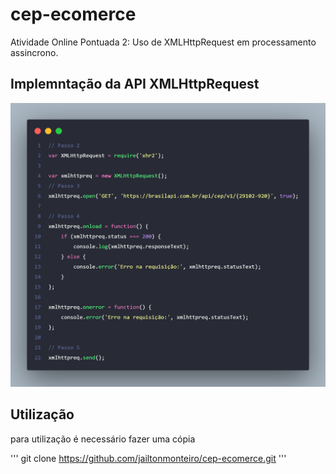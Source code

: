 # cep-ecomerce
Atividade Online Pontuada 2: Uso de XMLHttpRequest em processamento assincrono.


## Implemntação da API XMLHttpRequest 

![Código](./code.png)

## Utilização

para utilização é necessário fazer uma cópia

'''
    git clone https://github.com/jailtonmonteiro/cep-ecomerce.git
'''